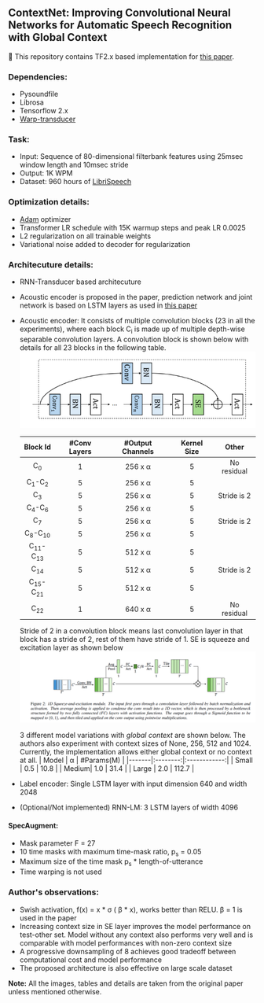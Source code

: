 ## ContextNet: Improving Convolutional Neural Networks for Automatic Speech Recognition with Global Context

:construction: This repository contains TF2.x based implementation for [this paper](https://arxiv.org/pdf/2005.03191.pdf).

### Dependencies:
  * Pysoundfile
  * Librosa
  * Tensorflow 2.x
  * [Warp-transducer](https://github.com/HawkAaron/warp-transducer)

### Task:
  * Input: Sequence of 80-dimensional filterbank features using 25msec window length and 10msec stride  
  * Output: 1K WPM
  * Dataset: 960 hours of [LibriSpeech](http://www.openslr.org/12)

### Optimization details:
  * [Adam](https://arxiv.org/abs/1412.6980) optimizer
  * Transformer LR schedule with 15K warmup steps and peak LR 0.0025
  * L2 regularization on all trainable weights
  * Variational noise added to decoder for regularization

### Architecuture details:
  * RNN-Transducer based architecuture
  * Acoustic encoder is proposed in the paper, prediction network and joint network is based on LSTM layers as used in [this paper](https://arxiv.org/abs/1811.06621)
  * Acoustic encoder:
    It consists of multiple convolution blocks (23 in all the experiments), where each block C<sub>i</sub> is made up of multiple depth-wise separable convolution layers. A convolution block is shown below with details for all 23 blocks in the following table.
    ![alt text](assets/convblock.png) 

    | Block Id   | #Conv Layers | #Output Channels | Kernel Size | Other       |
    |:----------:|:--------------:|:------------------:|:-------------:|:-------------:|
    |C<sub>0</sub> | 1            | 256 x α     | 5           | No residual |
    |C<sub>1</sub>-C<sub>2</sub>   | 5            | 256 x α     | 5           |             |
    |C<sub>3</sub> | 5            | 256 x α     | 5           | Stride is 2 |
    |C<sub>4</sub>-C<sub>6</sub>   | 5            | 256 x α     | 5           |             |
    |C<sub>7</sub> | 5            | 256 x α     | 5           | Stride is 2 |
    |C<sub>8</sub>-C<sub>10</sub>  | 5            | 256 x α     | 5           |             |
    |C<sub>11</sub>-C<sub>13</sub> | 5            | 512 x α     | 5           |             |
    |C<sub>14</sub> | 5            | 512 x α     | 5           | Stride is 2 |
    |C<sub>15</sub>-C<sub>21</sub> | 5            | 512 x α     | 5           |             |
    |C<sub>22</sub> | 1            | 640 x α     | 5           | No residual |
    
    Stride of 2 in a convolution block means last convolution layer in that block has a stride of 2, rest of them have stride of 1. SE is squeeze and excitation layer as shown below
    ![alt text](assets/SE.png) 

    3 different model variations with *global context* are shown below. The authors also experiment with context sizes of None, 256, 512 and 1024. Currently, the implementation allows either global context or no context at all.
    | Model | α | #Params(M) |
    |-------|:--------:|:------------:|
    | Small | 0.5    | 10.8       |
    | Medium| 1.0    | 31.4       |
    | Large | 2.0    | 112.7      |

  * Label encoder: Single LSTM layer with input dimension 640 and width 2048
  * (Optional/Not implemented) RNN-LM: 3 LSTM layers of width 4096

#### SpecAugment:
  * Mask parameter F = 27
  * 10 time masks with maximum time-mask ratio, p<sub>s</sub> = 0.05
  * Maximum size of the time mask p<sub>s</sub> * length-of-utterance
  * Time warping is not used

### Author's observations:
  * Swish activation, f(x) = x * σ ( β * x), works better than RELU. β = 1 is used in the paper
  * Increasing context size in SE layer improves the model performance on test-other set. Model without any context also performs very well and is comparable with model performances with non-zero context size
  * A progressive downsampling of 8 achieves good tradeoff between computational cost and model performance
  * The proposed architecture is also effective on large scale dataset
  
**Note:** All the images, tables and details are taken from the original paper unless mentioned otherwise.
